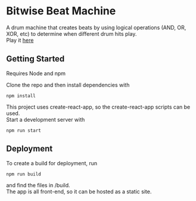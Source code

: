 # Bitwise Beat Machine

A drum machine that creates beats by using logical operations (AND, OR, XOR, etc) to determine when different drum hits play.  
Play it [here](https://bitwise-beat-machine.thomasnakagawa.com/80-10010101-11001101-kad-hor-sno)  

## Getting Started

Requires Node and npm 

Clone the repo and then install dependencies with

```
npm install
```

This project uses create-react-app, so the create-react-app scripts can be used.  
Start a development server with  

```
npm run start
```

## Deployment

To create a build for deployment, run

```
npm run build
```

and find the files in /build.  
The app is all front-end, so it can be hosted as a static site.  

